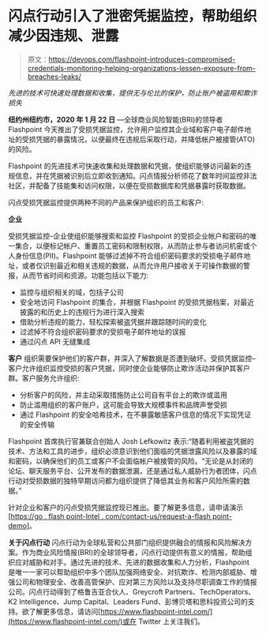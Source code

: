 # 闪点行动引入了泄密凭据监控，帮助组织减少因违规、泄露

> 原文：<https://devops.com/flashpoint-introduces-compromised-credentials-monitoring-helping-organizations-lessen-exposure-from-breaches-leaks/>

*先进的技术可快速处理数据和收集，提供无与伦比的保护，防止账户被盗用和欺诈损失*

**纽约州纽约市，2020 年 1 月 22 日** —全球商业风险智能(BRI)的领导者 Flashpoint 今天推出了受损凭据监控，允许用户监控其企业域和客户电子邮件地址的受损凭据的暴露情况，以便最终在违规后采取行动，并降低帐户被接管(ATO)的风险。

Flashpoint 的先进技术可快速收集和处理数据和凭据，使组织能够访问最新的违规信息，并在凭据被识别后立即收到通知。闪点情报分析师花了数年时间监控非法社区，并配备了技能集和访问权限，以便在受损数据库和凭据暴露时获取数据。

闪点受损凭据监控提供两种不同的产品来保护组织的员工和客户:

**企业**

受损凭据监控–企业使组织能够搜索和监控 Flashpoint 的受损企业帐户和密码的唯一集合，以便标记帐户、重置员工密码和限制权限，从而防止参与者访问机密或个人身份信息(PII)。Flashpoint 能够过滤掉不符合组织密码要求的受损电子邮件地址，或者仅识别最近和相关违规的数据，从而允许用户接收关于可操作数据的警报，从而节省时间和资源。功能包括以下能力:

*   监控与组织相关的域，包括子公司
*   安全地访问 Flashpoint 的集合，并根据 Flashpoint 的受损凭据档案，对最近披露的和历史上的违规行为进行深入搜索
*   借助分析违规的能力，轻松探索被盗凭据并跟踪随时间的变化
*   过滤掉不符合组织密码要求的受损电子邮件地址的误报
*   通过闪点 API 无缝集成

**客户** 组织需要保护他们的客户群，并深入了解数据是否遭到破坏。受损凭据监控–客户允许组织监控受损的客户凭据，同时使企业能够防止欺诈活动并保护其客户群。客户服务允许组织:

*   分析客户的风险，并主动采取措施防止公司自有平台上的欺诈或滥用
*   防止滥用组织的客户账户，这可能会导致大规模事件和品牌声誉受损
*   通过 Flashpoint 的安全哈希技术，在不暴露敏感客户信息的情况下实现凭证的安全传输

Flashpoint 首席执行官兼联合创始人 Josh Lefkowitz 表示:“随着利用被盗凭据的技术、方法和工具的进步，组织必须意识到他们面临的凭据泄露风险以及暴露的域和密码，以确保他们的员工或客户不会面临帐户被接管的风险。“无论是从封闭的论坛、聊天服务平台、公开发布的数据泄漏，还是通过私人威胁行为者团体，闪点行动对受损数据的独特早期访问都为组织提供了降低其业务和客户风险所需的数据。”

针对企业和客户的闪点受损凭据监控现已推出。要了解更多信息，请申请演示[[https://go . flash point-Intel . com/contact-us/request-a-flash point-demo](https://go.flashpoint-intel.com/contact-us/request-a-Flashpoint-demo)]。

**关于闪点行动** 闪点行动为全球私营和公共部门组织提供融合的情报和风险解决方案。作为商业风险情报(BRI)的全球领导者，闪点行动提供有意义的情报，帮助组织应对威胁和对手。通过先进的技术、先进的数据收集和人力分析，Flashpoint 是唯一一家可以帮助组织中多个团队加强网络安全、对抗欺诈、检测内部威胁、增强公司和物理安全、改善高管保护、应对第三方风险以及支持尽职调查工作的情报公司。闪点行动得到了格鲁吉亚合伙人、Greycroft Partners、TechOperators、K2 Intelligence、Jump Capital、Leaders Fund、彭博贝塔和思科投资公司的支持。欲了解更多信息，请访问[https://www.flashpoint-intel.com/](https://www.flashpoint-intel.com/)或在 Twitter 上关注我们。

###